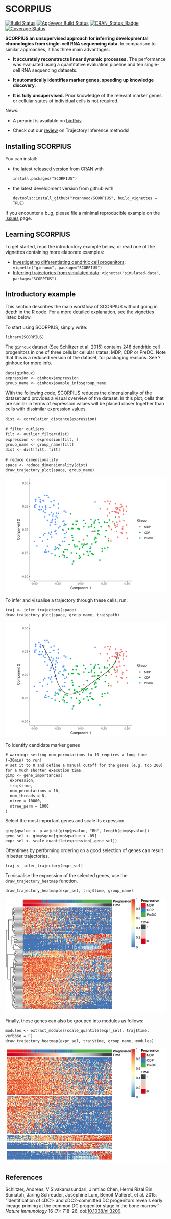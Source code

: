 SCORPIUS
========

[![Build
Status](https://travis-ci.org/rcannood/SCORPIUS.svg?branch=master)](https://travis-ci.org/rcannood/SCORPIUS)
[![AppVeyor Build
Status](https://ci.appveyor.com/api/projects/status/github/rcannood/SCORPIUS?branch=master&svg=true)](https://ci.appveyor.com/project/rcannood/SCORPIUS)
[![CRAN\_Status\_Badge](https://www.r-pkg.org/badges/version/SCORPIUS)](https://cran.r-project.org/package=SCORPIUS)
[![Coverage
Status](https://codecov.io/gh/rcannood/SCORPIUS/branch/master/graph/badge.svg)](https://codecov.io/gh/rcannood/SCORPIUS?branch=master)

**SCORPIUS an unsupervised approach for inferring developmental
chronologies from single-cell RNA sequencing data.** In comparison to
similar approaches, it has three main advantages:

-   **It accurately reconstructs linear dynamic processes.** The
    performance was evaluated using a quantitative evaluation pipeline
    and ten single-cell RNA sequencing datasets.

-   **It automatically identifies marker genes, speeding up knowledge
    discovery.**

-   **It is fully unsupervised.** Prior knowledge of the relevant marker
    genes or cellular states of individual cells is not required.

News:

-   A preprint is available on
    [bioRxiv](http://biorxiv.org/content/early/2016/10/07/079509).

-   Check out our
    [review](https://www.biorxiv.org/content/early/2018/03/05/276907) on
    Trajectory Inference methods!

Installing SCORPIUS
-------------------

You can install:

-   the latest released version from CRAN with

        install.packages("SCORPIUS")

-   the latest development version from github with

        devtools::install_github("rcannood/SCORPIUS", build_vignettes = TRUE)

If you encounter a bug, please file a minimal reproducible example on
the [issues](https://github.com/rcannood/SCORPIUS/issues) page.

Learning SCORPIUS
-----------------

To get started, read the introductory example below, or read one of the
vignettes containing more elaborate examples:

-   [Investigating differentiating dendritic cell
    progenitors](vignettes/ginhoux.md):
    `vignette("ginhoux", package="SCORPIUS")`
-   [Inferring trajectories from simulated
    data](vignettes/simulated-data.md):
    `vignette("simulated-data", package="SCORPIUS")`

Introductory example
--------------------

This section describes the main workflow of SCORPIUS without going in
depth in the R code. For a more detailed explanation, see the vignettes
listed below.

To start using SCORPIUS, simply write:

    library(SCORPIUS)

The `ginhoux` dataset (See Schlitzer et al. 2015) contains 248 dendritic
cell progenitors in one of three cellular cellular states: MDP, CDP or
PreDC. Note that this is a reduced version of the dataset, for packaging
reasons. See ?ginhoux for more info.

    data(ginhoux)
    expression <- ginhoux$expression
    group_name <- ginhoux$sample_info$group_name

With the following code, SCORPIUS reduces the dimensionality of the
dataset and provides a visual overview of the dataset. In this plot,
cells that are similar in terms of expression values will be placed
closer together than cells with dissimilar expression values.

    dist <- correlation_distance(expression)

    # filter outliers
    filt <- outlier_filter(dist)
    expression <- expression[filt, ]
    group_name <- group_name[filt]
    dist <- dist[filt, filt]

    # reduce dimensionality
    space <- reduce_dimensionality(dist)
    draw_trajectory_plot(space, group_name)

![](man/figures/README_reduce_dimensionality-1.png)

To infer and visualise a trajectory through these cells, run:

    traj <- infer_trajectory(space)
    draw_trajectory_plot(space, group_name, traj$path)

![](man/figures/README_infer_trajectory-1.png)

To identify candidate marker genes

    # warning: setting num_permutations to 10 requires a long time (~30min) to run!
    # set it to 0 and define a manual cutoff for the genes (e.g. top 200) for a much shorter execution time.
    gimp <- gene_importances(
      expression, 
      traj$time, 
      num_permutations = 10, 
      num_threads = 8, 
      ntree = 10000,
      ntree_perm = 1000
    ) 

Select the most important genes and scale its expession.

    gimp$qvalue <- p.adjust(gimp$pvalue, "BH", length(gimp$pvalue))
    gene_sel <- gimp$gene[gimp$qvalue < .05]
    expr_sel <- scale_quantile(expression[,gene_sel])

Oftentimes by performing ordering on a good selection of genes can
result in better trajectories.

    traj <- infer_trajectory(expr_sel)

To visualise the expression of the selected genes, use the
`draw_trajectory_heatmap` function.

    draw_trajectory_heatmap(expr_sel, traj$time, group_name)

![](man/figures/README_visualise_tafs-1.png)

Finally, these genes can also be grouped into modules as follows:

    modules <- extract_modules(scale_quantile(expr_sel), traj$time, verbose = F)
    draw_trajectory_heatmap(expr_sel, traj$time, group_name, modules)

![](man/figures/README_moduled_tafs-1.png)

References
----------

Schlitzer, Andreas, V Sivakamasundari, Jinmiao Chen, Hermi Rizal Bin
Sumatoh, Jaring Schreuder, Josephine Lum, Benoit Malleret, et al. 2015.
“Identification of cDC1- and cDC2-committed DC progenitors reveals early
lineage priming at the common DC progenitor stage in the bone marrow.”
*Nature Immunology* 16 (7): 718–26.
doi:[10.1038/ni.3200](https://doi.org/10.1038/ni.3200).
